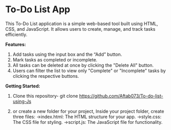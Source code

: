 <h1>To-Do List App</h1>
This To-Do List application is a simple web-based tool built using HTML, CSS, and JavaScript. It allows users to create, manage, and track tasks efficiently.

<strong>Features:</strong>
1. Add tasks using the input box and the “Add” button.
2. Mark tasks as completed or incomplete.
3. All tasks can be deleted at once by clicking the "Delete All" button.
4. Users can filter the list to view only "Complete" or "Incomplete" tasks by clicking the respective buttons.

<strong>Getting Started:</strong>
1. Clone this repository-
   git clone https://github.com/Aftab073/To-do-list-using-Js

2. or create a new folder for your project,
   Inside your project folder, create three files:
->index.html: The HTML structure for your app.
->style.css: The CSS file for styling.
->script.js: The JavaScript file for functionality.

